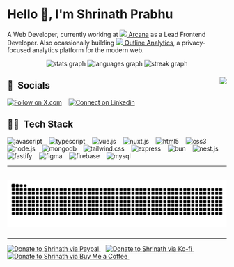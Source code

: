 <h1>Hello 👋, I'm Shrinath Prabhu</h1>

A Web Developer, currently working at <a href="https://arcana.network" target="_blank"><img src="https://avatars.githubusercontent.com/u/82495837?s=200&v=4" width="12" /> Arcana</a> as a Lead Frontend Developer. Also ocassionally building <a href="https://useoutline.xyz" target="_blank"><img src="https://avatars.githubusercontent.com/u/132091068?s=200&v=4" width="16" /> Outline Analytics</a>, a privacy-focused analytics platform for the modern web.

<div align="center">
    <img src="https://github-readme-stats.vercel.app/api?username=shrinathprabhu&hide_title=false&hide_rank=false&show_icons=true&include_all_commits=true&count_private=true&disable_animations=false&theme=vue-dark&locale=en&hide_border=false" height="150" alt="stats graph"  />
    <img src="https://github-readme-stats.vercel.app/api/top-langs?username=shrinathprabhu&locale=en&hide_title=false&layout=compact&card_width=320&langs_count=5&theme=vue-dark&hide_border=false" height="150" alt="languages graph"  />
    <img src="https://streak-stats.demolab.com/?user=shrinathprabhu&theme=vue-dark&date_format=M%20j%5B%2C%20Y%5D" height="150" alt="streak graph"  />
</div>

###

<img align="right" height="150" src="https://media1.tenor.com/m/Ch4VFEjuI7IAAAAC/anime-boy.gif"  />

###

<h2>🤝 &nbsp;Socials</h2>
<p>
</a><a target="_blank" href="https://twitter.com/shrinath_prabhu" style="display: inline-block;"><img src="https://img.shields.io/static/v1?message=x.com&logo=x&label=&color=000000&logoColor=white&labelColor=&style=for-the-badge" height="32" alt="Follow on X.com"  /></a>
<img width="8" />
<a target="_blank" href="https://www.linkedin.com/in/shrinath-prabhu" style="display: inline-block;"><img src="https://img.shields.io/static/v1?message=LinkedIn&logo=linkedin&label=&color=0077B5&logoColor=white&labelColor=&style=for-the-badge" height="32" alt="Connect on Linkedin"  /></a>
</p>

<h2>🧑‍💻 &nbsp;Tech Stack</h2>
<div align="left">
    <img src="https://cdn.jsdelivr.net/gh/devicons/devicon@latest/icons/javascript/javascript-original.svg" height="40" alt="javascript" />
    <img width="8" />
    <img src="https://cdn.jsdelivr.net/gh/devicons/devicon/icons/typescript/typescript-original.svg" height="40" alt="typescript"  />
    <img width="8" />
    <img src="https://cdn.jsdelivr.net/gh/devicons/devicon@latest/icons/vuejs/vuejs-original-wordmark.svg" height="40" alt="vue.js"  />
    <img width="8" />
    <img src="https://cdn.jsdelivr.net/gh/devicons/devicon@latest/icons/nuxtjs/nuxtjs-original-wordmark.svg" height="40" alt="nuxt.js" />
    <img width="8" />
    <img src="https://cdn.jsdelivr.net/gh/devicons/devicon@latest/icons/html5/html5-original-wordmark.svg" height="40" alt="html5"  />
    <img width="8" />
    <img src="https://cdn.jsdelivr.net/gh/devicons/devicon@latest/icons/css3/css3-original-wordmark.svg" height="40" alt="css3"  />
    <img width="8" />
    <img src="https://cdn.jsdelivr.net/gh/devicons/devicon@latest/icons/nodejs/nodejs-original-wordmark.svg" height="40" alt="node.js" />
    <img width="8" />
    <img src="https://cdn.jsdelivr.net/gh/devicons/devicon@latest/icons/mongodb/mongodb-original-wordmark.svg" height="40" alt="mongodb"  />
    <img width="8" />
    <img src="https://cdn.jsdelivr.net/gh/devicons/devicon@latest/icons/tailwindcss/tailwindcss-original-wordmark.svg"  height="40" alt="tailwind.css" />
    <img width="8" />
    <img src="https://cdn.jsdelivr.net/gh/devicons/devicon@latest/icons/express/express-original-wordmark.svg" height="40" alt="express" />
    <img width="8" />
    <img src="https://cdn.jsdelivr.net/gh/devicons/devicon@latest/icons/bun/bun-original.svg" height="40" alt="bun" />
    <img width="8" />
    <img src="https://cdn.jsdelivr.net/gh/devicons/devicon@latest/icons/nestjs/nestjs-original-wordmark.svg" height="40" alt="nest.js" />
    <img width="8" />
    <img src="https://cdn.jsdelivr.net/gh/devicons/devicon@latest/icons/fastify/fastify-plain-wordmark.svg" height="40" alt="fastify" />
    <img width="8" />
    <img src="https://cdn.jsdelivr.net/gh/devicons/devicon@latest/icons/figma/figma-original.svg" height="40" alt="figma" />
    <img width="8" />
    <img src="https://cdn.jsdelivr.net/gh/devicons/devicon@latest/icons/firebase/firebase-original-wordmark.svg" height="40" alt="firebase" />
    <img width="8" />
    <img src="https://cdn.jsdelivr.net/gh/devicons/devicon@latest/icons/mysql/mysql-original-wordmark.svg" height="40" alt="mysql" />

</div>

<!-- <h2>✒️ Blogs</h2>
<ul>
<li><a target="_blank" href="https://medium.com/arcana-network-blog/vue-3-composition-api-basics-and-patterns-44813f2c785d">Vue 3 Composition API: Basics and Patterns</a></li>
</ul> -->

<!-- [![Shrinath's Github Trophies](https://github-profile-trophy.vercel.app/?username=shrinathprabhu&column=7&theme=dracula)](https://github.com/anuraghazra/github-readme-stats) -->

---

<br clear="both">

<div align="center">
<img src="https://raw.githubusercontent.com/shrinathprabhu/shrinathprabhu/output/snake.svg" alt="Snake animation" />
</div>

###

---

<a href="https://paypal.me/shrinathprabhu" target="_blank">
<img src="https://cdn-icons-png.flaticon.com/512/174/174861.png" width="16" height="16" alt="Donate to Shrinath via Paypal" />
</a>&nbsp;&nbsp;
<a href="https://ko-fi.com/shrinath" target="_blank">
<img src="https://www.vectorlogo.zone/logos/ko-fi/ko-fi-icon.svg" width="16" height="16" alt="Donate to Shrinath via Ko-fi" />
</a>&nbsp;&nbsp;
<a href="https://www.buymeacoffee.com/shrinathprabhu">
<img src="https://www.buymeacoffee.com/assets/img/guidelines/logo-mark-1.svg" width="16" height="16" alt="Donate to Shrinath via Buy Me a Coffee" />
</a>&nbsp;&nbsp;
